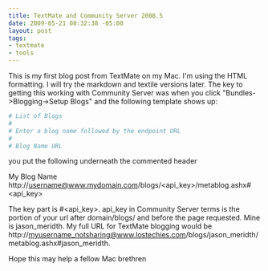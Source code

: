 ```yaml
---
title: TextMate and Community Server 2008.5
date: 2009-05-21 08:32:38 -05:00
layout: post
tags:
- textmate
- tools
---
```


This is my first blog post from TextMate on my Mac. I'm using the HTML formatting. I will try the markdown and textile versions later. The key to getting this working with Community Server was when you click "Bundles->Blogging->Setup Blogs" and the following template shows up:

```bash
# List of Blogs
#
# Enter a blog name followed by the endpoint URL
#
# Blog Name URL
```

you put the following underneath the commented header

My Blog Name http://username@www.mydomain.com/blogs/<api_key>/metablog.ashx#<api_key>

The key part is #<api_key>. api_key in Community Server terms is the portion of your url after domain/blogs/ and before the page requested. Mine is jason_meridth. My full URL for TextMate blogging would be http://myusername_notsharing@www.lostechies.com/blogs/jason_meridth/metablog.ashx#jason_meridth.

Hope this may help a fellow Mac brethren
